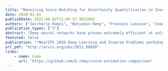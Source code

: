 ```yaml
---
title: "Denoising Score-Matching for Uncertainty Quantification in Inverse Problems"
date: 2020-01-01
publishDate: 2021-06-02T11:05:57.983289Z
authors: ["Zaccharie Ramzi", "Benjamin Remy", "Francois Lanusse", "Jean-Luc Starck", "Philippe Ciuciu"]
publication_types: ["1"]
abstract: "Deep neural networks have proven extremely efficient at solving a wide range of inverse problems, but most often the uncertainty on the solution they provide is hard to quantify. In this work, we propose a generic Bayesian framework for solving inverse problems, in which we limit the use of deep neural networks to learning a prior distribution on the signals to recover. We adopt recent denoising score matching techniques to learn this prior from data, and subsequently use it as part of an annealed Hamiltonian Monte-Carlo scheme to sample the full posterior of image inverse problems. We apply this framework to Magnetic Resonance Image (MRI) reconstruction and illustrate how this approach not only yields high quality reconstructions but can also be used to assess the uncertainty on particular features of a reconstructed image."
featured: false
publication: "*NeurIPS 2020 Deep Learning and Inverse Problems workshop*"
url_pdf: "http://arxiv.org/abs/2011.08698"
links:
    - name: Code
      url: "https://github.com/b-remy/score-estimation-comparison"
---
```


